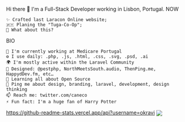 Hi there 👋
I'm a Full-Stack Developer working in Lisbon, Portugal.
NOW

    ✨ Crafted last Laracon Online website;
    🇵🇹 Planing the "Tuga-Co-Op";
    🍑 What about this?

BIO

    🏢 I'm currently working at Medicare Portugal
    ⚙️ I use daily: .php, .js, .html, .css, .svg, .psd, .ai
    🌍 I'm mostly active within the Laravel Community
    💅 Designed: @pestphp, NorthMeetsSouth.audio, ThenPing.me, HappydDev.fm, etc…
    🌱 Learning all about Open Source
    💬 Ping me about design, branding, laravel, development, design thinking
    📫 Reach me: twitter.com/caneco
    ⚡️ Fun fact: I'm a huge fan of Harry Potter

https://github-readme-stats.vercel.app/api?username=okravi
<img align="center" src="https://github-readme-stats.vercel.app/api/<top-langs>/?username=<okravi>&theme=<THEME_NAME>" />
